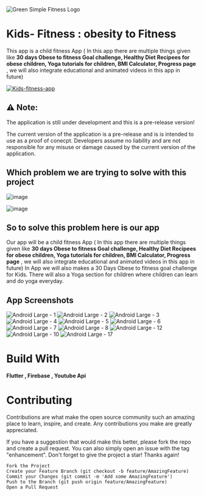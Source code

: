 ![Green Simple Fitness Logo](https://user-images.githubusercontent.com/90024312/191663355-d241a42a-ce34-4055-a0f4-18bb41857e56.png)


# Kids- Fitness : obesity to Fitness

This app is a child fitness App ( In this app there are multiple things given like **30 days Obese to fitness Goal challenge, Healthy Diet Recipees for obese children, Yoga tutorials for children, BMI Calculator, Progress page** , we  will also integrate educational and animated videos in this app in future)


[![Kids-fitness-app](https://img.youtube.com/vi/_-0ne5y8Kns/0.jpg)](https://www.youtube.com/watch?v=_-0ne5y8Kns)


## ⚠ Note:
The application is still under development and this is a pre-release version!

The current version of the application is a pre-release and is is intended to use as a proof of conecpt. Developers assume no liability and are not responsible for any misuse or damage caused by the current version of the application.

## Which problem we are trying to solve with this project
![image](https://user-images.githubusercontent.com/90024312/191662314-c4abc7aa-a63b-4c4c-be35-2b61b5fa3c5f.png)


![image](https://user-images.githubusercontent.com/90024312/191662409-db8b4564-cb19-4588-b202-a0f128e7fa2e.png)

## So to solve this problem here is our app
Our app will be a child fitness App ( In this app there are multiple things given like **30 days Obese to fitness Goal challenge, Healthy Diet Recipees for obese children, Yoga tutorials for children, BMI Calculator, Progress page** , we  will also integrate educational and animated videos in this app in future)
In App we will also makes a 30 Days Obese to fitness goal challenge for Kids.  There will also a Yoga section for children where children can learn and do yoga everyday.

## App Screenshots
![Android Large - 1](https://user-images.githubusercontent.com/90024312/191664307-d1bdaa2e-4696-4385-91e2-b1235b9230e5.png)
![Android Large - 2](https://user-images.githubusercontent.com/90024312/191664319-3cdd9ecc-8cc0-4271-acdf-11704fd45988.png)
![Android Large - 3](https://user-images.githubusercontent.com/90024312/191664437-b4b99e98-9934-4e07-9389-4fef4d28d383.png)
![Android Large - 4](https://user-images.githubusercontent.com/90024312/191664446-5bfcbd92-455f-437c-b1a6-8d3ccf2c2f42.png)
![Android Large - 5](https://user-images.githubusercontent.com/90024312/191664461-9d77cfe7-6192-4fdf-9777-2f19628ae956.png)
![Android Large - 6](https://user-images.githubusercontent.com/90024312/191664471-01d1ea4f-b1d1-4739-a42b-2ac0d5830ea6.png)
![Android Large - 7](https://user-images.githubusercontent.com/90024312/191664477-07da842d-b95a-4900-88ea-179bd0711c39.png)
![Android Large - 8](https://user-images.githubusercontent.com/90024312/191664487-d07deb54-4264-4687-904d-bf7b6ea2f7e1.png)
![Android Large - 12](https://user-images.githubusercontent.com/90024312/191664509-5236e54c-5b89-4437-9989-16154eef3e83.png)
![Android Large - 10](https://user-images.githubusercontent.com/90024312/191664524-dba2a4f1-3244-4390-86e7-c97b52ad79d5.png)
![Android Large - 17](https://user-images.githubusercontent.com/90024312/191664542-eb21f1df-6835-4235-8497-282d110bffeb.png)


# Build With
 **Flutter ,
 Firebase ,
 Youtube Api**

# Contributing
Contributions are what make the open source community such an amazing place to learn, inspire, and create. Any contributions you make are greatly appreciated.

If you have a suggestion that would make this better, please fork the repo and create a pull request. You can also simply open an issue with the tag "enhancement". Don't forget to give the project a star! Thanks again!

    Fork the Project
    Create your Feature Branch (git checkout -b feature/AmazingFeature)
    Commit your Changes (git commit -m 'Add some AmazingFeature')
    Push to the Branch (git push origin feature/AmazingFeature)
    Open a Pull Request

